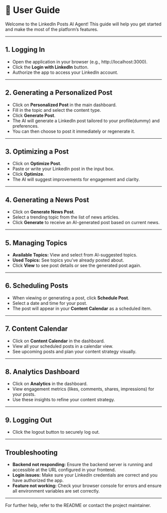 # 👤 User Guide

Welcome to the LinkedIn Posts AI Agent! This guide will help you get started and make the most of the platform’s features.

---

## 1. Logging In

- Open the application in your browser (e.g., http://localhost:3000).
- Click the **Login with LinkedIn** button.
- Authorize the app to access your LinkedIn account.

---

## 2. Generating a Personalized Post

- Click on **Personalized Post** in the main dashboard.
- Fill in the topic and select the content type.
- Click **Generate Post**.
- The AI will generate a LinkedIn post tailored to your profile(dummy) and preferences.
- You can then choose to post it immediately or regenerate it.

---

## 3. Optimizing a Post

- Click on **Optimize Post**.
- Paste or write your LinkedIn post in the input box.
- Click **Optimize**.
- The AI will suggest improvements for engagement and clarity.

---

## 4. Generating a News Post

- Click on **Generate News Post**.
- Select a trending topic from the list of news articles.
- Click **Generate** to receive an AI-generated post based on current news.

---

## 5. Managing Topics

- **Available Topics:** View and select from AI-suggested topics.
- **Used Topics:** See topics you’ve already posted about.
- Click **View** to see post details or see the generated post again.

---

## 6. Scheduling Posts

- When viewing or generating a post, click **Schedule Post**.
- Select a date and time for your post.
- The post will appear in your **Content Calendar** as a scheduled item.

---

## 7. Content Calendar

- Click on **Content Calendar** in the dashboard.
- View all your scheduled posts in a calendar view.
- See upcoming posts and plan your content strategy visually.

---

## 8. Analytics Dashboard

- Click on **Analytics** in the dashboard.
- View engagement metrics (likes, comments, shares, impressions) for your posts.
- Use these insights to refine your content strategy.

---

## 9. Logging Out

- Click the logout button to securely log out.

---

## Troubleshooting

- **Backend not responding:** Ensure the backend server is running and accessible at the URL configured in your frontend.
- **Login issues:** Make sure your LinkedIn credentials are correct and you have authorized the app.
- **Feature not working:** Check your browser console for errors and ensure all environment variables are set correctly.

---

For further help, refer to the README or contact the project maintainer.